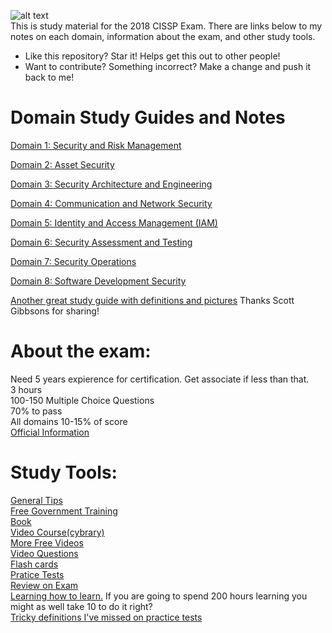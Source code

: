 ![alt text](https://static1.squarespace.com/static/5606c039e4b0392b97642a02/568c23eebfe873997304f37e/57005e4101dbae8fc9b54c3c/1505756241062/cissp-logo-4lines.jpg?format=500w) <br />
This is study material for the 2018 CISSP Exam.  There are links below to my 
notes on each domain, information about the exam, and other study tools.
* Like this repository?  Star it!  Helps get this out to other people!
* Want to contribute? Something incorrect?  Make a change and push it back to me!

# Domain Study Guides and Notes
[Domain 1: Security and Risk Management](https://github.com/so87/CISSP-Cheat-Sheet-/blob/master/D1%20-%20Security%20and%20Risk%20Management.md)

[Domain 2: Asset Security](https://github.com/so87/CISSP-Cheat-Sheet-/blob/master/D2%20-%20Asset%20Security.md)

[Domain 3: Security Architecture and Engineering](https://github.com/so87/CISSP-Cheat-Sheet-/blob/master/D3%20-%20Security%20Architecture%20and%20Engineering.md)

[Domain 4: Communication and Network Security](https://github.com/so87/CISSP-Cheat-Sheet-/blob/master/D4%20-%20Communication%20and%20Network%20Security.md)

[Domain 5: Identity and Access Management (IAM)](https://github.com/so87/CISSP-Cheat-Sheet-/blob/master/D5%20-%20Identity%20and%20Access%20Management.md)

[Domain 6: Security Assessment and Testing](https://github.com/so87/CISSP-Cheat-Sheet-/blob/master/D6%20-%20Security%20Assessment%20and%20Testing.md)

[Domain 7: Security Operations](https://github.com/so87/CISSP-Cheat-Sheet-/blob/master/D7%20-%20Security%20Operations.md)

[Domain 8: Software Development Security](https://github.com/so87/CISSP-Cheat-Sheet-/blob/master/D8%20-%20Software%20Development%20Security.md)

[Another great study guide with definitions and pictures](https://github.com/so87/CISSP-Study-Guide/blob/master/StudyNotes.pdf) Thanks Scott Gibbsons for sharing!

# About the exam:
Need 5 years expierence for certification.  Get associate if less than that.<br />
3 hours <br />
100-150 Multiple Choice Questions <br />
70% to pass <br />
All domains 10-15% of score <br />
[Official Information](https://www.isc2.org/Certifications/-/media/CC72396FD9F34D3AAF073BF2AADB185C.ashx)

# Study Tools:
[General Tips](https://github.com/so87/CISSP-Study-Guide/blob/master/General%20Tips.md)<br />
[Free Government Training](https://fedvte.usalearning.gov/) <br />
[Book](https://www.amazon.com/CISSP-All-One-Guide-Seventh/dp/0071849270/ref=sr_1_6?s=books&ie=UTF8&qid=1525371721&sr=1-6&keywords=cissp) <br />
[Video Course(cybrary)](https://www.cybrary.it/course/cissp/) <br />
[More Free Videos](https://www.youtube.com/watch?v=JWqd_qaR81g&list=PLEiEAq2VkUUId6PKW0fpJdBRJO5MFQ8VM) <br />
[Video Questions](https://www.youtube.com/watch?v=JywLANSd-1E&list=PLfuKjbmP_JpVtQSl9AL7PPIxrim6K8q0r) <br />
[Flash cards](https://quizlet.com/2519918/cissp-practice-flash-cards/) <br />
[Pratice Tests](https://www.amazon.com/CISSP-Official-ISC-Practice-Tests/dp/1119475929/ref=mt_paperback?_encoding=UTF8&me=&qid=1532002117) <br />
[Review on Exam](https://www.youtube.com/watch?v=eLYbFtS7G9E) <br />
[Learning how to learn.](https://www.amazon.com/Unlimited-Memory-Advanced-Strategies-Productive-ebook/dp/B00I3QS1XQ/ref=sr_1_3_sspa?s=books&ie=UTF8&qid=1540590777&sr=1-3-spons&keywords=learning+how+to+learn&psc=1) If you are going to spend 200 hours learning you might as well take 10 to do it right? <br />
[Tricky definitions I've missed on practice tests](https://github.com/so87/CISSP-Study-Guide/blob/master/tricky%20definitions.md)<br />
